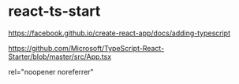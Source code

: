 # react-ts-start

https://facebook.github.io/create-react-app/docs/adding-typescript

https://github.com/Microsoft/TypeScript-React-Starter/blob/master/src/App.tsx

rel="noopener noreferrer"
 
 